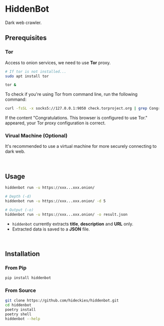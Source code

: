 # HiddenBot

Dark web crawler.

## Prerequisites

### Tor

Access to onion services, we need to use **Tor** proxy.

```sh
# If tor is not installed...
sudo apt install tor

tor &
```

To check if you're using Tor from command line, run the following command:

```sh
curl -fsSL -x socks5://127.0.0.1:9050 check.torproject.org | grep Congratulations
```

If the content "Congratulations. This browser is configured to use Tor." appeared, your Tor proxy configuration is correct.

### Virual Machine (Optional)

It's recommended to use a virtual machine for more securely connecting to dark web.

<br />

## Usage

```sh
hiddenbot run -u https://xxx...xxx.onion/

# Depth (-d)
hiddenbot run -u https://xxx...xxx.onion/ -d 5

# Output (-o)
hiddenbot run -u https://xxx...xxx.onion/ -o result.json
```

- `hiddenbot` currently extracts **title**, **description** and **URL** only.
- Extracted data is saved to a **JSON** file.

<br />

## Installation

### From Pip

```sh
pip install hiddenbot
```

### From Source

```sh
git clone https://github.com/hideckies/hiddenbot.git
cd hiddenbot
poetry install
poetry shell
hiddenbot --help
```
